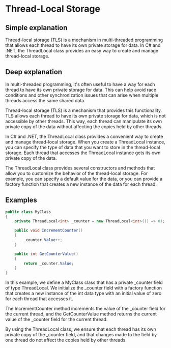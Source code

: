 # Thread-Local Storage

## Simple explanation

Thread-local storage (TLS) is a mechanism in multi-threaded programming that allows each thread to have its own private storage for data. In C# and .NET, the ThreadLocal<T> class provides an easy way to create and manage thread-local storage.

## Deep explanation

In multi-threaded programming, it's often useful to have a way for each thread to have its own private storage for data. This can help avoid race conditions and other synchronization issues that can arise when multiple threads access the same shared data.

Thread-local storage (TLS) is a mechanism that provides this functionality. TLS allows each thread to have its own private storage for data, which is not accessible by other threads. This way, each thread can manipulate its own private copy of the data without affecting the copies held by other threads.

In C# and .NET, the ThreadLocal<T> class provides a convenient way to create and manage thread-local storage. When you create a ThreadLocal<T> instance, you can specify the type of data that you want to store in the thread-local storage. Each thread that accesses the ThreadLocal<T> instance gets its own private copy of the data.

The ThreadLocal<T> class provides several constructors and methods that allow you to customize the behavior of the thread-local storage. For example, you can specify a default value for the data, or you can provide a factory function that creates a new instance of the data for each thread.

## Examples

```C#
public class MyClass
{
    private ThreadLocal<int> _counter = new ThreadLocal<int>(() => 0);

    public void IncrementCounter()
    {
        _counter.Value++;
    }

    public int GetCounterValue()
    {
        return _counter.Value;
    }
}
```

In this example, we define a MyClass class that has a private _counter field of type ThreadLocal<int>. We initialize the _counter field with a factory function that creates a new instance of the int data type with an initial value of zero for each thread that accesses it.

The IncrementCounter method increments the value of the _counter field for the current thread, and the GetCounterValue method returns the current value of the _counter field for the current thread.

By using the ThreadLocal<int> class, we ensure that each thread has its own private copy of the _counter field, and that changes made to the field by one thread do not affect the copies held by other threads.